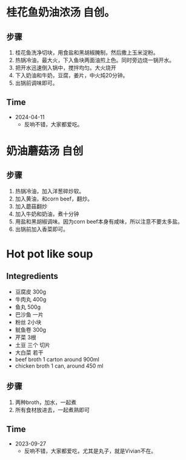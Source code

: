 # 桂花鱼奶油浓汤 自创。

## 步骤
1. 桂花鱼洗净切块，用食盐和黑胡椒腌制，然后撒上玉米淀粉。
2. 热锅冷油，最大火，下入鱼块两面油煎上色。同时旁边烧一锅开水。
3. 把开水迅速倒入锅中，搅拌均匀。大火烧开
4. 下入奶油和牛奶，豆腐，姜片，中火炖20分钟。
5. 出锅前调味即可。

## Time
- 2024-04-11
  - 反响不错，大家都爱吃。

# 奶油蘑菇汤 自创

## 步骤
1. 热锅冷油，加入洋葱碎炒软。
2. 加入黄油，和corn beef，翻炒。
3. 加入蘑菇翻炒
4. 加入牛奶和奶油，煮十分钟
5. 用盐和黑胡椒调味。因为corn beef本身有咸味，所以注意不要太多盐。
6. 出锅前加入香菜即可。

# Hot pot like soup

## Integredients
- 豆腐皮 300g
- 牛肉丸 400g
- 鱼丸 500g
- 巴沙鱼 一片
- 粉丝 2小块
- 鱿鱼卷 300g
- 芹菜 3根
- 土豆 三个 切片
- 大白菜 若干
- beef broth 1 carton around 900ml
- chicken broth 1 can, around 450 ml

## 步骤
1. 两种broth，加水，一起煮
2. 所有食材放进去，一起煮熟即可

## Time
- 2023-09-27
  - 反响不错，大家都爱吃，尤其是丸子，就是Vivian不在。 
